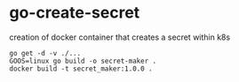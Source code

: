 # go-create-secret
creation of docker container that creates a secret within k8s

```
go get -d -v ./...
GOOS=linux go build -o secret-maker .
docker build -t secret_maker:1.0.0 .
```
